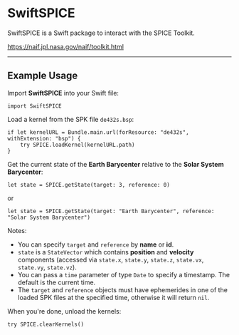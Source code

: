 # SwiftSPICE

SwiftSPICE is a Swift package to interact with the SPICE Toolkit.

https://naif.jpl.nasa.gov/naif/toolkit.html

---

## Example Usage

Import **SwiftSPICE** into your Swift file:

```
import SwiftSPICE
```

Load a kernel from the SPK file `de432s.bsp`:

```
if let kernelURL = Bundle.main.url(forResource: "de432s", withExtension: "bsp") {
    try SPICE.loadKernel(kernelURL.path)
}
```

Get the current state of the **Earth Barycenter** relative to the **Solar System Barycenter**:

```
let state = SPICE.getState(target: 3, reference: 0)
```
or
```
let state = SPICE.getState(target: "Earth Barycenter", reference: "Solar System Barycenter")
```

Notes:
- You can specify `target` and `reference` by **name** or **id**.
- `state` is a `StateVector` which contains **position** and **velocity** components (accessed via `state.x`, `state.y`, `state.z`, `state.vx`, `state.vy`, `state.vz`).
- You can pass a `time` parameter of type `Date` to specify a timestamp. The default is the current time.
- The `target` and `reference` objects must have ephemerides in one of the loaded SPK files at the specified time, otherwise it will return `nil`.

When you're done, unload the kernels:

```
try SPICE.clearKernels()
```


